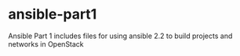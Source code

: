 # ansible-part1

Ansible Part 1 includes files for using ansible 2.2 to build projects and networks in OpenStack
